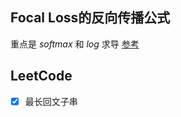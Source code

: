 ## Focal Loss的反向传播公式

重点是 $softmax$ 和 $log$ 求导   [参考](https://zhuanlan.zhihu.com/p/32631517)

## LeetCode

- [x] 最长回文子串
